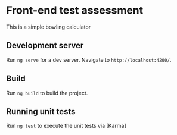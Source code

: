 # Front-end test assessment 
This is a simple bowling calculator

## Development server
Run `ng serve` for a dev server. Navigate to `http://localhost:4200/`.

## Build
Run `ng build` to build the project.

## Running unit tests
Run `ng test` to execute the unit tests via [Karma]
